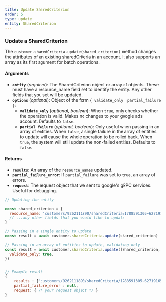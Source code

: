 ```yaml
---
title: Update SharedCriterion
order: 5
type: update
entity: SharedCriterion
---
```


### Update a SharedCriterion

The `customer.sharedCriteria.update(shared_criterion)` method changes the attributes of an existing sharedCriteria in an account. It also supports an array as its first agument for batch operations.

#### Arguments

- **`entity`** (_required_): The SharedCriterion object or array of objects. These must have a resource_name field set to identify the entity. Any other fields that you set will be updated.
- **`options`** (_optional_): Object of the form `{ validate_only, partial_failure }`:
  - **`validate_only`** (_optional, boolean_): When `true`, only checks whether the operation is valid. Makes no changes to your google ads account. Defaults to `false`.
  - **`partial_failure`** (_optional, boolean_): Only useful when passing in an array of entities. When `false`, a single failure in the array of entities to update will cause the whole operation to be rolled back. When `true`, the system will still update the non-failed entities. Defaults to `false`.

#### Returns

- **`results`**: An array of the `resource_names` updated.
- **`partial_failure_error`**: If `partial_failure` was set to `true`, an array of errors.
- **`request`**: The request object that we sent to google's gRPC services. Useful for debugging.

```javascript
// Updating the entity

const shared_criterion = {
  resource_name: 'customers/9262111890/sharedCriteria/1788591305~627191652608', // The resource_name is required
  // ...any other fields that you would like to update
}

// Passing in a single entity to update
const result = await customer.sharedCriteria.update(shared_criterion)

// Passing in an array of entities to update, validating only
const result = await customer.sharedCriteria.update([shared_criterion, other_shared_criterion], {
  validate_only: true,
})
```

```javascript

// Example result
{
	results : ['customers/9262111890/sharedCriteria/1788591305~627191652608'],
	partial_failure_error : null,
	request: { /* your request object */ }
}

```

